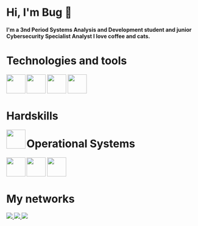 # Hi, I'm Bug 🐛

#### I'm a 3nd Period Systems Analysis and Development student and junior Cybersecurity Specialist Analyst I love coffee and cats.

# Technologies and tools
<p>
<img src="https://w7.pngwing.com/pngs/234/329/png-transparent-python-logo-thumbnail.png" width="50" height="50" align="left"> 
<img src="https://e7.pngegg.com/pngimages/83/555/png-clipart-computer-network-technology-customer-relationship-management-service-computer-networking-blue-computer-network.png" width="50" height="50" >
<img src="![image](https://github.com/cybeerbug/Cybeerbug/assets/101839760/2db023ab-cdd6-4393-98f5-8b5d7cff0f70" width="50" height="50" >
<img src="https://git-scm.com/images/logos/downloads/Git-Icon-1788C.png" width="50" height="50">

</p>

# Hardskills
<p>
<img src="https://w7.pngwing.com/pngs/234/329/png-transparent-python-logo-thumbnail.png" width="50" height="50" align="left">
</p>


# Operational Systems
<p>
<img src="https://c0.klipartz.com/pngpicture/988/851/sticker-png-windows-setup-installation-windows-7-laptop-computer-laptop-electronics-text-computer-logo-windows.png" width="50" height="50" align="left">
<img src="https://w7.pngwing.com/pngs/713/641/png-transparent-android-desktop-mobile-phones-android-logo-grass-cartoon-thumbnail.png" width="50" height="50">
<img src="https://e7.pngegg.com/pngimages/250/100/png-clipart-linux-linux.pngg" width="50" height="50">
</p>

# My networks
<a href="https://www.instagram.com/cy.beerbug" alt="Instagram" target="_blank">
  <img src="https://img.shields.io/badge/Instagram-000?style=for-the-badge&logo=instagram">  
</a>
<a href="https://www.linkedin.com/in/cybeerbug/" alt="LinkedIn"
target="_blank">
<img src="https://img.shields.io/badge/LinkedIn-000?style=for-the-badge&logo=linkedin&logoColor=0E76A8">
</a>
<a href="https://twitter.com/cybeerbug" alt="Twitter"
target="_blank">
<img src="https://img.shields.io/badge/Twitter-000?style=for-the-badge&logo=twitter">
</a>



